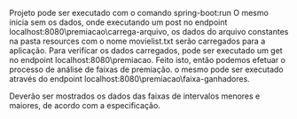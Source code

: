 Projeto pode ser executado com o comando spring-boot:run
O mesmo inicia sem os dados, onde executando um post no endpoint localhost:8080\premiacao\carrega-arquivo, os dados do arquivo constantes na pasta resources com o nome movielist.txt serão carregados para a aplicação.
Para verificar os dados carregados, pode ser executado um get no endpoint localhost:8080\premiacao.
Feito isto, então podemos efetuar o processo de análise de faixas de premiação. o mesmo pode ser executado através do endpoint localhost:8080\premiacao\faixa-ganhadores.

Deverão ser mostrados os dados das faixas de intervalos menores e maiores, de acordo com a especificação.
